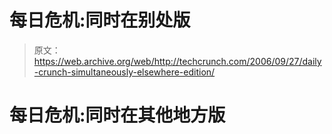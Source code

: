 # 每日危机:同时在别处版

> 原文：<https://web.archive.org/web/http://techcrunch.com/2006/09/27/daily-crunch-simultaneously-elsewhere-edition/>

# 每日危机:同时在其他地方版
